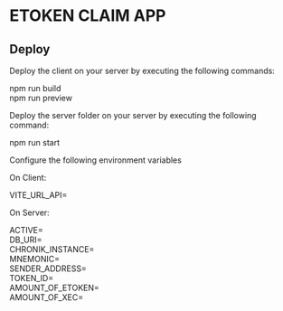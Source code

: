 # ETOKEN CLAIM APP

## Deploy

Deploy the client on your server by executing the following commands:

npm run build  
npm run preview

Deploy the server folder on your server by executing the following command:

npm run start

Configure the following environment variables

On Client:

VITE_URL_API=

On Server:

ACTIVE=  
DB_URI=  
CHRONIK_INSTANCE=  
MNEMONIC=  
SENDER_ADDRESS=  
TOKEN_ID=  
AMOUNT_OF_ETOKEN=  
AMOUNT_OF_XEC=  